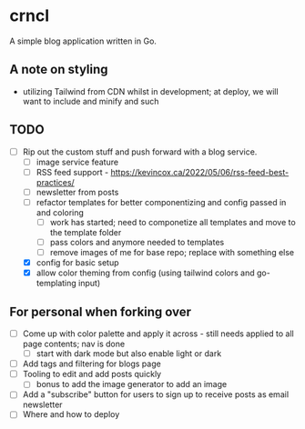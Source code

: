 # crncl

A simple blog application written in Go.

## A note on styling
- utilizing Tailwind from CDN whilst in development; at deploy, we will want to include and minify and such

## TODO
- [ ] Rip out the custom stuff and push forward with a blog service.
    - [ ] image service feature
    - [ ] RSS feed support - https://kevincox.ca/2022/05/06/rss-feed-best-practices/
    - [ ] newsletter from posts
    - [ ] refactor templates for better componentizing and config passed in and coloring
        - [ ] work has started; need to componetize all templates and move to the template folder
        - [ ] pass colors and anymore needed to templates
        - [ ] remove images of me for base repo; replace with something else
    - [x] config for basic setup
    - [x] allow color theming from config (using tailwind colors and go-templating input)

## For personal when forking over
- [ ] Come up with color palette and apply it across - still needs applied to all page contents; nav is done
    - [ ] start with dark mode but also enable light or dark
- [ ] Add tags and filtering for blogs page
- [ ] Tooling to edit and add posts quickly
    - [ ] bonus to add the image generator to add an image
- [ ] Add a "subscribe" button for users to sign up to receive posts as email newsletter
- [ ] Where and how to deploy